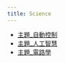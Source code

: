 ```yaml
---
title: Science
---
```

- [主題_自動控制](自動控制/自動控制.md)
- [主題_人工智慧](人工智慧/主題_人工智慧.md)
- [主題_電路學](電路電子/電路學.md)
